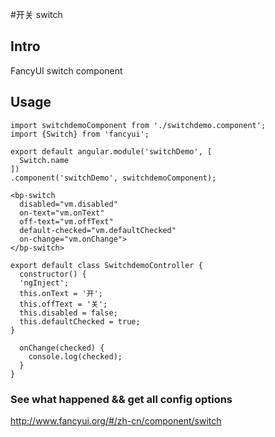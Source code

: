 #开关 switch

## Intro

FancyUI switch component

## Usage

```
import switchdemoComponent from './switchdemo.component';
import {Switch} from 'fancyui';

export default angular.module('switchDemo', [
  Switch.name
])
.component('switchDemo', switchdemoComponent);
```

```
<bp-switch
  disabled="vm.disabled"
  on-text="vm.onText"
  off-text="vm.offText"
  default-checked="vm.defaultChecked"
  on-change="vm.onChange">
</bp-switch>
```

```
export default class SwitchdemoController {
  constructor() {
  'ngInject';
  this.onText = '开';
  this.offText = '关';
  this.disabled = false;
  this.defaultChecked = true;
}

  onChange(checked) {
    console.log(checked);
  }
}
```

### See what happened && get all config options 

http://www.fancyui.org/#/zh-cn/component/switch
